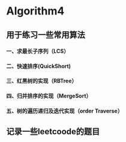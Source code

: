 # Algorithm4
## 用于练习一些常用算法
#### 一、求最长子序列（LCS）
#### 二、快速排序(QuickShort)
#### 三、红黑树的实现（RBTree）
#### 四、归并排序的实现（MergeSort）
#### 五、树的遍历递归及迭代实现（order Traverse）
## 记录一些leetcoode的题目
